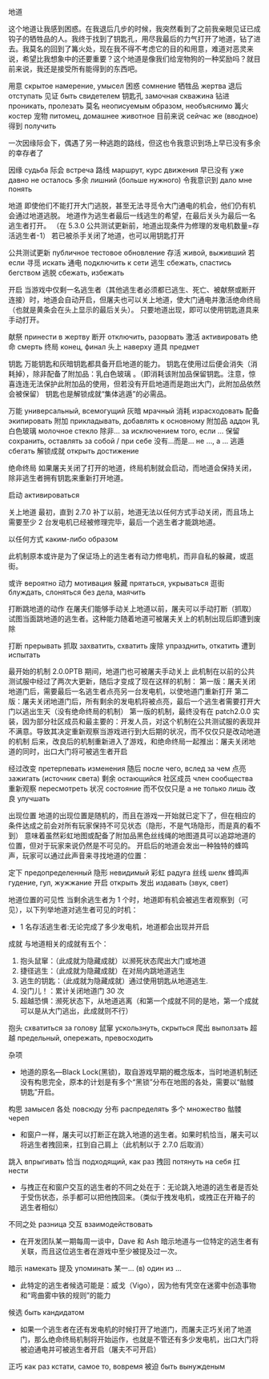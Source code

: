 <!-- https://deadbydaylight.fandom.com/zh/wiki/地道 -->

地道

这个地道让我感到困惑。在我退后几步的时候，我突然看到了之前我亲眼见证已成钩子的牺牲品的人。我终于找到了钥匙孔，用尽我最后的力气打开了地道，钻了进去。我莫名的回到了篝火处，现在我不得不考虑它的目的和用意，难道对恶灵来说，希望比我想象中的还要重要？这个地道是像我们给宠物狗的一种奖励吗？就目前来说，我还是接受所有能得到的东西吧。

用意 скрытое намерение, умысел
困惑 сомнение
牺牲品 жертва
退后 отступать
见证 быть свидетелем
钥匙孔 замочная скважина
钻进 проникать, пролезать
莫名 неописуемым образом, необъяснимо
篝火 костер
宠物 питомец, домашнее животное
目前来说 сейчас же (вводное)
得到 получить

<!--
Подземный тоннель

Этот подземный тоннель вызвал у меня недоумение. Во время последних шагов моего отступления, я случайно собственными глазами стал свитеделем умершей (закончившейся) на крюке жертвы. Наконец, я нашел замочную скважину, и на последних силах открыл подземный тоннель, и проник внутрь. Я необъснимо как, но вернулся к месту у костра. Сейчас я только и делаю что разышляю о его цели и скрытом назначении, неужто если говорить о Сущности, то надежда будет важнее того, что находится в моем воображении? Этот люк выступает своего рода поощрением, что мы даем своей собаке? И сейчас, я принимаю все вещи, которые мне только доступны.
-->

一次因缘际会下，偶遇了另一种逃跑的路线，但这也令我意识到场上早已没有多余的幸存者了

因缘 судьба
际会 встреча
路线 маршрут, курс движения
早已没有 уже давно не осталось
多余 лишний (больше нужного)
令我意识到 дало мне понять

<!--
Один раз судьба свела так, что внезапно набрел на еще один путь для бегства, и тогда это дало мне понять, что уже давно не осталось никаких выживших.
-->

地道
即使他们不能打开大门逃脱，甚至无法寻觅令大门通电的机会，他们仍有机会通过地道逃脱。
地道作为逃生者最后一线逃生的希望，在最后关头为最后一名逃生者打开。
（在 5.3.0 公共测试更新前，地道出现条件为修理的发电机数量=存活逃生者-1）
若已被杀手关闭了地道，也可以用钥匙打开

公共测试更新 публичное тестовое обновление
存活 живой, выживший
若 если
寻觅 искать
通电 подключить к сети
逃生 сбежать, спастись бегством
逃脱 сбежать, избежать

<!--
Подземный проход
Даже если они не могут открыть ворота, даже если не смогли найти возможности запитать электричеством ворота, у них все еще есть возможность сбежать через подземный ход. Подземный тоннель выступает в роли последней надежды на спасение выжившего. В критический момент, когда остается последний выживший, он открывается.
(До обновления ПТБ 5.3.0 условием для появления подземного прохода было "количество починенных генераторов = живые выжившие - 1")
Если он закрывался убийцей, его все еще можно было открыть ключом.
-->

开启
当游戏中仅剩一名逃生者（其他逃生者必须都已逃生、死亡、被献祭或断开连接）时，地道会自动开启，但屠夫也可以关上地道，使大门通电并激活绝命终局（也就是黄条会在头上显示的最后关头）。
只要地道出现，即可以使用钥匙道具来手动打开。

献祭 принести в жертву
断开 отключить, разорвать
激活 активировать
绝命 смерть
终局 конец, финал
头上 наверху
道具 предмет

<!--
Открытие
Когда в игре остается только 1 выживший (остальные выжившие должны сбежать, быть мертвыми, принесенными в жертву или отключенными от игры), люк самостоятельно открывается, но маньяк может захлопнуть подземный проход, что запитает ворота и активирует предсмертный финал (также желтая полоса наверху показывает финальный этап).
Нужно лишь чтобы люк появился, тогда сразу можно с помощью ключа (предмета) вручную открыть его.
-->

钥匙
万能钥匙和灰暗钥匙都具备开启地道的能力。
钥匙在使用过后便会消失（消耗掉），除非配备了附加品：乳白色玻璃 。（即消耗该附加品保留钥匙。注意，惊喜连连无法保护此附加品的使用，但若没有开启地道而是跑出大门，此附加品依然会被保留）
钥匙也是解锁成就“集体逃遁”的必需品。

万能 универсальный, всемогущий
灰暗 мрачный
消耗 израсходовать
配备 экипировать
附加 прикладывать, добавлять к основному
附加品 аддон
乳白色玻璃 молочное стекло
除非... за исключением того, если ...
保留 сохранить, оставлять за собой / при себе
没有...而是... не ..., а ...
逃遁 сбегать
解锁成就 открыть достижение

<!--
Ключ
Универсальный ключ и мрачный ключ обладают способностью открывать люк.
После использования ключа он может исчезнуть (израсходоваться), за исключением того, если был экипирован аддон "Молочное стекло". (Даже если ключ израсходуется, данный аддон сохранит ключ. Обратите внимание, невозможно сохранить этот аддон при использовании, но если игрок не открыл люк, а сбежал через ворота, тот аддон по-прежнему останется).
Ключ это также необходимый предмет для открытия достижения "Коллективный побег".
-->

绝命终局
如果屠夫关闭了打开的地道，终局机制就会启动，而地道会保持关闭，除非逃生者拥有钥匙来重新打开地道。

启动 активироваться

<!--
Предсмертный финал
Если маньяк закрыл открытый люк, то механика финала игры активируется, а люк будет оставаться закрытым, только если у выжившего не было ключа, чтобы повторно открыть подземный проход.
-->

关上地道
最初，直到 2.7.0 补丁以前，地道无法以任何方式手动关闭，而且场上需要至少 2 台发电机已经被修理完毕，最后一个逃生者才能跳地道。

以任何方式 каким-либо образом

<!--
Закрытие люка
Первоначально, вплоть до патча 2.7.0, люк невозможно было закрыть каким-либо образом руками, к тому же на карте должно быть починено как минимум 2 генератора, и только тогда под конец 1 выживший мог бы сбежать через люк.
-->

此机制原本或许是为了保证场上的逃生者有动力修电机，而非自私的躲藏，或逛街。

或许 вероятно
动力 мотивация
躲藏 прятаться, укрываться
逛街 блуждать, слоняться без дела, маячить

<!--
Данная механика вероятно изначально (нужна была) для того, чтобы гарантировать, что на у выживших на карте есть стимул чинить генераторы, а не прятаться, думая только о себе.
-->

打断跳地道的动作
在屠夫们能够手动关上地道以前，屠夫可以手动打断（抓取）试图当面跳地道的逃生者。这种能力随着地道可被屠夫关上的机制出现后即遭到废除

打断 прерывать
抓取 захватить, схватить
废除 упразднить, откатить
遭到 испытать

<!--
Действие прерывания побега через люк
До того, как маньяки были в состоянии закрывать люк руками, маньяки могли руками прервать (схватить) находящегося перед лицом выжившего, что пытался сбежать через люк. Эта способность была удалена (отменена) вслед за тем, как появилась механика, когда люк мог быть захлопнут маньяком.
-->

最开始的机制
2.0.0PTB 期间，地道门也可被屠夫手动关上
此机制在以前的公共测试服中经过了两次大更新，随后才变成了现在这样的机制：
第一版：屠夫关闭地道门后，需要最后一名逃生者点亮另一台发电机，以使地道门重新打开
第二版：屠夫关闭地道门后，所有剩余的发电机将被点亮，最后一个逃生者需要打开大门以逃出生天（没有绝命终局的机制）
第一版的机制，最终没有在 patch2.0.0 实装，因为部分社区成员和最主要的：开发人员，对这个机制在公共测试服的表现并不满意。导致其决定重新观察当游戏进行到大后期的状况，而不仅仅只是改动地道的机制
后来，改良后的机制重新进入了游戏，和绝命终局一起推出：屠夫关闭地道的同时，出口大门将可被逃生者开启

经过改变 претерпевать изменения
随后 после чего, вслед за чем
点亮 зажигать (источник света)
剩余 остающийся
社区成员 член сообщества
重新观察 пересмотреть
状况 состояние
而不仅仅只是 а не только лишь
改良 улучшать

<!--
Самая первая механика
В период ПТС 2.0.0, люки могли быть закрыты маньяками. Данная механика на ранних публичных тестовых версиях претерпела 2 крупных обновления, и затем только стала механикой, что есть сейчас:
1-ая версия: после того, как убийца закрывал люк, последний выживший должен быть зажечь еще один генератор, из-за чего подземный тоннель повторно открывался.
2-ая версия: после того, как убийца закрывал люк, все оставшиеся генераторы зажигались, последний выживший должен был открыть ворота, чтобы сбежать (не было механики предсмертного финала).
Первая версия этой механики, в результате не появилась в патче 2.0.0, из-за того, что часть членов сообщества и самое главное разработчики вовсе не были удовлетворены, как эта механика показала себя на тестовом сервере. Это привело к решению пересмотреть ее (эту механику) на более позднем этапе игры, а не только лишь изменить механику подземного тоннеля.
В будущем, после улучшения механика снова была введена в игру, появившись вместе с предсмертным финалом: вместе с тем, как убийца закрывал подземных ход, ворота могли быть открыты выжившим.
-->

出现位置
地道的出现位置是随机的，而且在游戏一开始就已定下了，但在相应的条件达成之前会对所有玩家保持不可见状态（隐形，不是气场隐形，而是真的看不到）
意味着虽然彩虹地图或配备了附加品黑色丝线绳的地图道具可以追踪地道的位置，但对于玩家来说仍然是不可见的。
开启后的地道会发出一种独特的蜂鸣声，玩家可以通过此声音来寻找地道的位置：

定下 предопределенный
隐形 невидимый
彩虹 радуга
丝线 шелк
蜂鸣声 гудение, гул, жужжание
开启 открыть
发出 издавать (звук, свет)

<!--
Место появления
Место появления люка случайное, и в начале игры оно уже предопределено. Но перед тем, как будут достигнуты условия, для всех игроков он будет оставаться в невидимом состоянии (невидимый, не невидимая аура, а по-настоящему невидимый).
Это значит, что даже если взять (экипировать) радужную карту или карту с аддоном "Черные шелковые нити", можно отследить расположение подземного хода, но игрокам он по-прежнему не будет виден.
После открытия подземный ход будет издавать уникальный гул. Игроки могут по этому звуку найти местоположение люка.
-->

地道位置的可见性
当剩余逃生者为 1 个时，地道即有机会被逃生者观察到（可见），以下列举地道对逃生者可见的时机：

- 1 名存活逃生者:无论完成了多少发电机，地道都会出现并开启

<!--
Видимость расположения люка
Когда оставшихся выживших всего 1, люк может быть увиден выжившим. Ниже перечислены возможности выживших увидеть люк:
- 1 живой выживших: вне зависимости сколько было заверешено генераторов, люк будет заспавнен и открыт.
-->

成就
与地道相关的成就有五个：

1. 抱头鼠窜：（此成就为隐藏成就）以濒死状态爬出大门或地道
2. 捷径逃生：（此成就为隐藏成就）在对局内跳地道逃生
3. 逃生的钥匙：（此成就为隐藏成就）通过使用钥匙从地道逃生.
4. 没门儿！：累计关闭地道门 30 次
5. 超越恐惧：濒死状态下，从地道逃离（和第一个成就不同的是地，第一个成就可以是从大门逃出，此成就则不行）

抱头 схватиться за голову
鼠窜 ускользнуть, скрыться
爬出 выползать
超越 предельный, опережать, превосходить

<!--
Достижения
Есть 5 достижений, связанных с люком:
1. Скрыться в панике: (Данное достижение является скрытым) будучи смертельно раненым выползи из ворот или нырнуть в люк.
2. Прямая дорога к побегу: (Данное достижение является скрытым) Сбегите через люк в соревновательном матче.
3. Ключ к побегу: (Данное достижение является скрытым) Сбегите через люк, используя ключ.
4. Прохода нет!: Суммарно закройте люк 30 раз.
5. Запредельный страх: будучи при смерти, сбегите через люк (с первым достижением имеет различие в том, что в первом достижении можно сбежать через ворота, потому данное достижение не в счет).
-->

杂项

<!-- Прочее -->

- 地道的原名—Black Lock(黑锁)，取自游戏早期的概念版本，当时地道机制还没有构思完全，原本的计划是有多个“黑锁”分布在地图的各处，需要以“骷髅钥匙”开启。

构思 замысел
各处 повсюду
分布 распределять
多个 множество
骷髅 череп

<!--
Изначальное название подземного прохода - Черный замок, что происходит от ранней версии понятия игры. В то время замысел механики люка был не завершен, по изначальному плану было множество черных замков, которые были разбросаны по всей карте, их нужно было открыть "Черепным ключом".
-->

- 和窗户一样，屠夫可以打断正在跳入地道的逃生者。如果时机恰当，屠夫可以将逃生者拽回来，扛到自己肩上（此机制以于 2.7.0 后取消）

跳入 впрыгивать
恰当 подходящий, как раз
拽回 потянуть на себя
扛 нести

<!--
Как и с окном, маньяк может остановить (прервать) выжившего, прыгающего в люк. Например в подходящий момент, маньяк может вытащить выжившего, и встащить его к себе на плечи (данная механика была удалена после версии 2.7.0).
-->

- 与拽正在和窗户交互的逃生者的不同之处在于：无论跳入地道的逃生者是否处于受伤状态，杀手都可以把他拽回来。（类似于拽发电机，或拽正在开箱子的逃生者相似）

不同之处 разница
交互 взаимодействовать

<!--
- Разница с выхватыванием выжившего, что в данный момент взаимодействует с окном заключается в следующем: не важно, выживший, что запрыгивает в люк находится в раненном состоянии или нет, убийца в любом случае может вытянуть его. (похоже на то, как выхватывает из-за генератора, или выхватывает выжившего, открывающего сундук)
-->

- 在开发团队某一期每周一谈中，Dave 和 Ash 暗示地道与一位特定的逃生者有关联，而且这位逃生者在游戏中至少被提及过一次。

暗示 намекать
提及 упоминать
某一... (в) один из ...

<!--
На одной из бесед команды разработчиков по понедельникам Дейв и Эш намекнули, что люк имеет связь с одним определенным выжившим, а этот выживший был упомянут в самой игре как минимум 1 раз.
-->

- 此特定的逃生者候选可能是：威戈（Vigo），因为他有凭空在迷雾中创造事物和“弯曲雾中铁的规则”的能力

候选 быть кандидатом

<!--
- Кандидатом на этого определенного персонажа может быть Виго, потому что он обладает способностью из ничего создавать предметы в густом тумане и "Правило изгибания железа в густом тумане".
-->

- 如果一个逃生者在还有发电机的时候打开了地道门，而屠夫正巧关闭了地道门，那么绝命终局机制将开始运作，也就是不管还有多少发电机，出口大门将被迫通电并可被逃生者开启（屠夫不可开启）

正巧 как раз кстати, самое то, вовремя
被迫 быть вынужденым

<!--
Если один выживший откроет люк, пока еще есть не заведенные двигатели, но убийца в самое время закрыл его, тогда смертельный финал вступает в действие, и тогда не важно сколько еще осталось генераторов, ворота будут вынуждены запитаться электричеством и они смогут быть открыты выжившим (убийца не сможет открыть их)
-->
